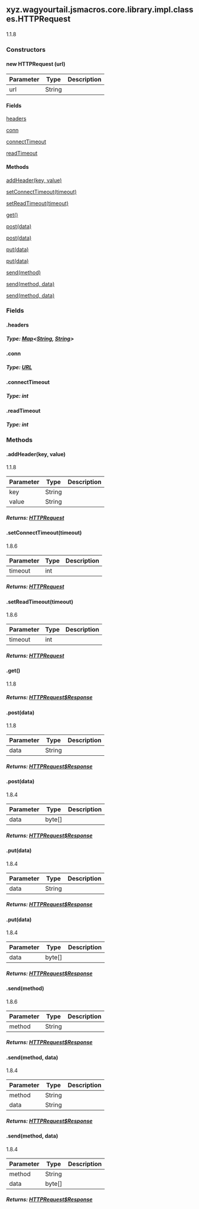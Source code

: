 

xyz.wagyourtail.jsmacros.core.library.impl.classes.HTTPRequest
--------------------------------------------------------------

#### 

1.1.8

### Constructors

#### new HTTPRequest (url)

| Parameter | Type | Description |
|---|---|---|
| url | String |  |



#### Fields

[headers](#headers)


[conn](#conn)


[connectTimeout](1.9.2/)


[readTimeout](1.9.2/)



#### Methods

[addHeader(key, value)](#addHeader-String-String-)


[setConnectTimeout(timeout)](#setConnectTimeout-int-)


[setReadTimeout(timeout)](#setReadTimeout-int-)


[get()](#get-)


[post(data)](#post-String-)


[post(data)](#post-byte[]-)


[put(data)](#put-String-)


[put(data)](#put-byte[]-)


[send(method)](#send-String-)


[send(method, data)](#send-String-String-)


[send(method, data)](#send-String-byte[]-)



### Fields

#### .headers


##### Type: [Map](https://docs.oracle.com/javase/8/docs/api/index.html?java/util/Map.html)<[String](https://docs.oracle.com/javase/8/docs/api/index.html?java/lang/String.html), [String](https://docs.oracle.com/javase/8/docs/api/index.html?java/lang/String.html)>



#### .conn


##### Type: [URL](https://docs.oracle.com/javase/8/docs/api/index.html?java/net/URL.html)



#### .connectTimeout


##### Type: int



#### .readTimeout


##### Type: int



### Methods

#### .addHeader(key, value)

1.1.8

| Parameter | Type | Description |
|---|---|---|
| key | String |  |
| value | String |  |

##### Returns: [HTTPRequest](#)



#### .setConnectTimeout(timeout)

1.8.6

| Parameter | Type | Description |
|---|---|---|
| timeout | int |  |

##### Returns: [HTTPRequest](#)



#### .setReadTimeout(timeout)

1.8.6

| Parameter | Type | Description |
|---|---|---|
| timeout | int |  |

##### Returns: [HTTPRequest](#)



#### .get()

1.1.8


##### Returns: [HTTPRequest$Response](1.9.2/xyz/wagyourtail/jsmacros/core/library/impl/classes/HTTPRequest.Response.html)



#### .post(data)

1.1.8

| Parameter | Type | Description |
|---|---|---|
| data | String |  |

##### Returns: [HTTPRequest$Response](1.9.2/xyz/wagyourtail/jsmacros/core/library/impl/classes/HTTPRequest.Response.html)



#### .post(data)

1.8.4

| Parameter | Type | Description |
|---|---|---|
| data | byte[] |  |

##### Returns: [HTTPRequest$Response](1.9.2/xyz/wagyourtail/jsmacros/core/library/impl/classes/HTTPRequest.Response.html)



#### .put(data)

1.8.4

| Parameter | Type | Description |
|---|---|---|
| data | String |  |

##### Returns: [HTTPRequest$Response](1.9.2/xyz/wagyourtail/jsmacros/core/library/impl/classes/HTTPRequest.Response.html)



#### .put(data)

1.8.4

| Parameter | Type | Description |
|---|---|---|
| data | byte[] |  |

##### Returns: [HTTPRequest$Response](1.9.2/xyz/wagyourtail/jsmacros/core/library/impl/classes/HTTPRequest.Response.html)



#### .send(method)

1.8.6

| Parameter | Type | Description |
|---|---|---|
| method | String |  |

##### Returns: [HTTPRequest$Response](1.9.2/xyz/wagyourtail/jsmacros/core/library/impl/classes/HTTPRequest.Response.html)



#### .send(method, data)

1.8.4

| Parameter | Type | Description |
|---|---|---|
| method | String |  |
| data | String |  |

##### Returns: [HTTPRequest$Response](1.9.2/xyz/wagyourtail/jsmacros/core/library/impl/classes/HTTPRequest.Response.html)



#### .send(method, data)

1.8.4

| Parameter | Type | Description |
|---|---|---|
| method | String |  |
| data | byte[] |  |

##### Returns: [HTTPRequest$Response](1.9.2/xyz/wagyourtail/jsmacros/core/library/impl/classes/HTTPRequest.Response.html)




